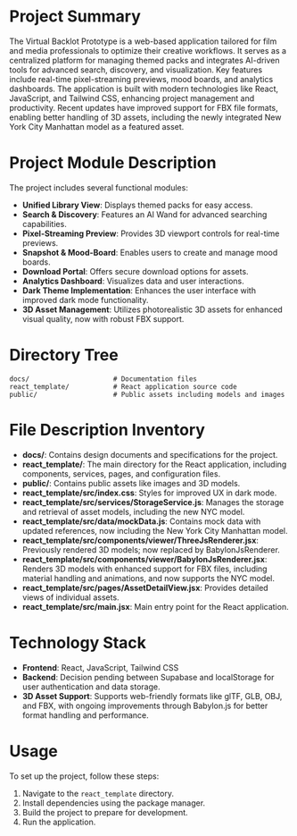 # Project Summary
The Virtual Backlot Prototype is a web-based application tailored for film and media professionals to optimize their creative workflows. It serves as a centralized platform for managing themed packs and integrates AI-driven tools for advanced search, discovery, and visualization. Key features include real-time pixel-streaming previews, mood boards, and analytics dashboards. The application is built with modern technologies like React, JavaScript, and Tailwind CSS, enhancing project management and productivity. Recent updates have improved support for FBX file formats, enabling better handling of 3D assets, including the newly integrated New York City Manhattan model as a featured asset.

# Project Module Description
The project includes several functional modules:
- **Unified Library View**: Displays themed packs for easy access.
- **Search & Discovery**: Features an AI Wand for advanced searching capabilities.
- **Pixel-Streaming Preview**: Provides 3D viewport controls for real-time previews.
- **Snapshot & Mood-Board**: Enables users to create and manage mood boards.
- **Download Portal**: Offers secure download options for assets.
- **Analytics Dashboard**: Visualizes data and user interactions.
- **Dark Theme Implementation**: Enhances the user interface with improved dark mode functionality.
- **3D Asset Management**: Utilizes photorealistic 3D assets for enhanced visual quality, now with robust FBX support.

# Directory Tree
```
docs/                     # Documentation files
react_template/           # React application source code
public/                   # Public assets including models and images
```

# File Description Inventory
- **docs/**: Contains design documents and specifications for the project.
- **react_template/**: The main directory for the React application, including components, services, pages, and configuration files.
- **public/**: Contains public assets like images and 3D models.
- **react_template/src/index.css**: Styles for improved UX in dark mode.
- **react_template/src/services/StorageService.js**: Manages the storage and retrieval of asset models, including the new NYC model.
- **react_template/src/data/mockData.js**: Contains mock data with updated references, now including the New York City Manhattan model.
- **react_template/src/components/viewer/ThreeJsRenderer.jsx**: Previously rendered 3D models; now replaced by BabylonJsRenderer.
- **react_template/src/components/viewer/BabylonJsRenderer.jsx**: Renders 3D models with enhanced support for FBX files, including material handling and animations, and now supports the NYC model.
- **react_template/src/pages/AssetDetailView.jsx**: Provides detailed views of individual assets.
- **react_template/src/main.jsx**: Main entry point for the React application.

# Technology Stack
- **Frontend**: React, JavaScript, Tailwind CSS
- **Backend**: Decision pending between Supabase and localStorage for user authentication and data storage.
- **3D Asset Support**: Supports web-friendly formats like glTF, GLB, OBJ, and FBX, with ongoing improvements through Babylon.js for better format handling and performance.

# Usage
To set up the project, follow these steps:
1. Navigate to the `react_template` directory.
2. Install dependencies using the package manager.
3. Build the project to prepare for development.
4. Run the application.
